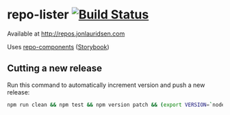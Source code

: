# repo-lister [![Build Status](https://travis-ci.org/gaggle/repo-lister.svg?branch=master)](https://travis-ci.org/gaggle/repo-lister)

Available at http://repos.jonlauridsen.com

Uses [repo-components][components] ([Storybook][storybook])


## Cutting a new release
Run this command to automatically increment version and push a new release:
```bash
npm run clean && npm test && npm version patch && (export VERSION=`node -p "require('./package.json').version"`; git push && git push origin v$VERSION)
```


[components]: https://github.com/gaggle/repo-components
[storybook]: https://gaggle.github.io/repo-components/
